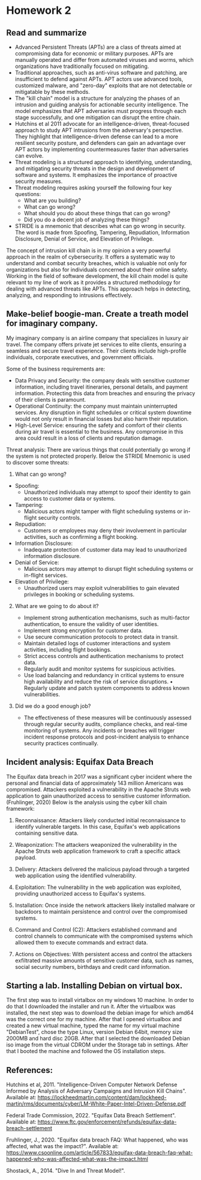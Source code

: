 # Homework 2

## Read and summarize
* Advanced Persistent Threats (APTs) are a class of threats aimed at compromising data for economic or military purposes. APTs are manually operated and differ from automated viruses and worms, which organizations have traditionally focused on mitigating.
* Traditional approaches, such as anti-virus software and patching, are insufficient to defend against APTs. APT actors use advanced tools, customized malware, and "zero-day" exploits that are not detectable or mitigatable by these methods.
* The "kill chain" model is a structure for analyzing the phases of an intrusion and guiding analysis for actionable security intelligence. The model emphasizes that APT adversaries must progress through each stage successfully, and one mitigation can disrupt the entire chain.
* Hutchins et al 2011 advocate for an intelligence-driven, threat-focused approach to study APT intrusions from the adversary's perspective. They highlight that intelligence-driven defense can lead to a more resilient security posture, and defenders can gain an advantage over APT actors by implementing countermeasures faster than adversaries can evolve.
* Threat modeling is a structured approach to identifying, understanding, and mitigating security threats in the design and development of software and systems. It emphasizes the importance of proactive security measures.
* Threat modeling requires asking yourself the following four key questions: 
  *  What are you building?
	*  What can go wrong?
	*  What should you do about these things that can go wrong?
	*  Did you do a decent job of analyzing these things?
*  STRIDE is a mnemonic that describes what can go wrong in security. The word is made from Spoofing, Tampering, Repudiation, Information Disclosure, Denial of Service, and Elevation of Privilege.
	
The concept of intrusion kill chain is in my opinion a very powerful approach in the realm of cybersecurity. It offers a systematic way to understand and combat security breaches, which is valuable not only for organizations but also for individuals concerned about their online safety. Working in the field of software development, the kill chain model is quite relevant to my line of work as it provides a structured methodology for dealing with advanced threats like APTs. This approach helps in detecting, analyzing, and responding to intrusions effectively. 


## Make-belief boogie-man. Create a treath model for imaginary company.

My imaginary company is an airline company that specializes in luxury air travel. The company offers private jet services to elite clients, ensuring a seamless and secure travel experience. Their clients include high-profile individuals, corporate executives, and government officials.

Some of the business requirements are:
* Data Privacy and Security: the company deals with sensitive customer information, including travel itineraries, personal details, and payment information. Protecting this data from breaches and ensuring the privacy of their clients is paramount.
* Operational Continuity: the company must maintain uninterrupted services. Any disruption in flight schedules or critical system downtime would not only result in financial losses but also harm their reputation.
* High-Level Service: ensuring the safety and comfort of their clients during air travel is essential to the business. Any compromise in this area could result in a loss of clients and reputation damage.

Threat analysis:
There are various things that could potentially go wrong if the system is not protected properly. Below the STRIDE Mnemonic is used to discover some threats:

1. What can go wrong?
  * Spoofing:
     * Unauthorized individuals may attempt to spoof their identity to gain access to customer data or systems.
  * Tampering:
    * Malicious actors might tamper with flight scheduling systems or in-flight security controls.
  * Repudiation:
    * Customers or employees may deny their involvement in particular activities, such as confirming a flight booking.
  * Information Disclosure:
    * Inadequate protection of customer data may lead to unauthorized information disclosure.
  * Denial of Service:
    * Malicious actors may attempt to disrupt flight scheduling systems or in-flight services.
  * Elevation of Privilege:
    * Unauthorized users may exploit vulnerabilities to gain elevated privileges in booking or scheduling systems.

 2. What are we going to do about it?
	* Implement strong authentication mechanisms, such as multi-factor authentication, to ensure the validity of user identities.
	* Implement strong encryption for customer data.
	* Use secure communication protocols to protect data in transit.
	* Maintain detailed logs of customer interactions and system activities, including flight bookings.
	* Strict access controls and authentication mechanisms to protect data.
	* Regularly audit and monitor systems for suspicious activities.
	* Use load balancing and redundancy in critical systems to ensure high availability and reduce the risk of service disruptions.
	• Regularly update and patch system components to address known vulnerabilities.

 3. Did we do a good enough job?
	* The effectiveness of these measures will be continuously assessed through regular security audits, compliance checks, and real-time monitoring of systems. Any incidents or breaches will trigger incident response protocols and post-incident analysis to enhance security practices continually.

## Incident analysis: Equifax Data Breach

The Equifax data breach in 2017 was a significant cyber incident where the personal and financial data of approximately 143 million Americans was compromised. Attackers exploited a vulnerability in the Apache Struts web application to gain unauthorized access to sensitive customer information. (Fruhlinger, 2020) Below is the analysis using the cyber kill chain framework:

1. Reconnaissance:
Attackers likely conducted initial reconnaissance to identify vulnerable targets. In this case, Equifax's web applications containing sensitive data.

2. Weaponization:
The attackers weaponized the vulnerability in the Apache Struts web application framework to craft a specific attack payload.

3. Delivery:
Attackers delivered the malicious payload through a targeted web application using the identified vulnerability.

4. Exploitation:
The vulnerability in the web application was exploited, providing unauthorized access to Equifax's systems.

5. Installation:
Once inside the network attackers likely installed malware or backdoors to maintain persistence and control over the compromised systems.

6. Command and Control (C2):
Attackers established command and control channels to communicate with the compromised systems which allowed them to execute commands and extract data.

7. Actions on Objectives:
With persistent access and control the attackers exfiltrated massive amounts of sensitive customer data, such as names, social security numbers, birthdays and credit card information.

## Starting a lab. Installing Debian on virtual box.
The first step was to install virtalbox on my windows 10 machine. In order to do that I downloaded the installer and run it. After the virtualbox was installed, the next step was to download the debian image for which amd64 was the correct one for my machine. After that I opened virtualbox and created a new virtual machine, typed the name for my virtual machine "DebianTest", chose the type Linux, version Debian 64bit, memory size 2000MB and hard disc 20GB. After that I selected the downloaded Debian iso image from the virtual CDROM under the Storage tab in settings. After that I booted the machine and followed the OS installation steps.


## References:
Hutchins et al, 2011. "Intelligence-Driven Computer Network Defense Informed by Analysis of Adversary Campaigns and Intrusion Kill Chains". Available at: https://lockheedmartin.com/content/dam/lockheed-martin/rms/documents/cyber/LM-White-Paper-Intel-Driven-Defense.pdf

Federal Trade Commission, 2022. "Equifax Data Breach Settlement". Available at: https://www.ftc.gov/enforcement/refunds/equifax-data-breach-settlement

Fruhlinger, J., 2020. "Equifax data breach FAQ: What happened, who was affected, what was the impact?". Available at: https://www.csoonline.com/article/567833/equifax-data-breach-faq-what-happened-who-was-affected-what-was-the-impact.html

Shostack, A., 2014. "Dive In and Threat Model!".

